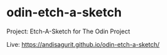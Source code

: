 # odin-etch-a-sketch
Project: Etch-A-Sketch for The Odin Project

Live: https://andisagurit.github.io/odin-etch-a-sketch/

